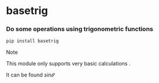 # basetrig
### Do some operations using trigonometric functions
```py
pip install basetrig
```
> [!NOTE]  
> This module only supports very basic calculations .

It can be found $sin𝜃$
